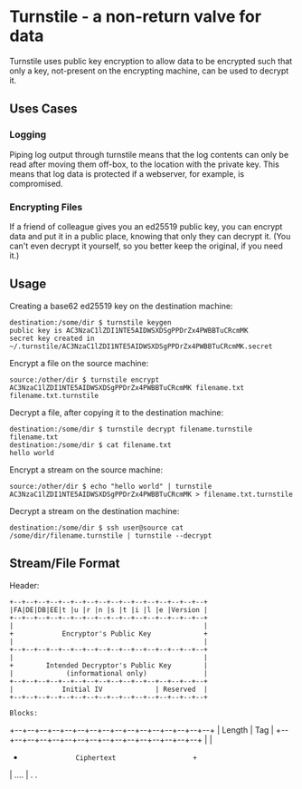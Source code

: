 # Turnstile - a non-return valve for data #

Turnstile uses public key encryption to allow data to be encrypted such that only a key, 
not-present on the encrypting machine, can be used to decrypt it.


## Uses Cases ##

### Logging ###

Piping log output through turnstile means that the log contents can only be read after moving them
off-box, to the location with the private key.  This means that log data is protected if a
webserver, for example, is compromised.

### Encrypting Files ###

If a friend of colleague gives you an ed25519 public key, you can encrypt data and put it in a
public place, knowing that only they can decrypt it.  (You can't even decrypt it yourself, so you
better keep the original, if you need it.) 


## Usage ##

Creating a base62 ed25519 key on the destination machine:
```
destination:/some/dir $ turnstile keygen
public key is AC3NzaC1lZDI1NTE5AIDWSXDSgPPDrZx4PWBBTuCRcmMK
secret key created in ~/.turnstile/AC3NzaC1lZDI1NTE5AIDWSXDSgPPDrZx4PWBBTuCRcmMK.secret
```

Encrypt a file on the source machine:
```
source:/other/dir $ turnstile encrypt AC3NzaC1lZDI1NTE5AIDWSXDSgPPDrZx4PWBBTuCRcmMK filename.txt filename.txt.turnstile
```

Decrypt a file, after copying it to the destination machine:
```
destination:/some/dir $ turnstile decrypt filename.turnstile filename.txt
destination:/some/dir $ cat filename.txt
hello world
```

Encrypt a stream on the source machine:
```
source:/other/dir $ echo "hello world" | turnstile AC3NzaC1lZDI1NTE5AIDWSXDSgPPDrZx4PWBBTuCRcmMK > filename.txt.turnstile
```

Decrypt a stream on the destination machine:
```
destination:/some/dir $ ssh user@source cat /some/dir/filename.turnstile | turnstile --decrypt
```


## Stream/File Format ##

Header:
```
+--+--+--+--+--+--+--+--+--+--+--+--+--+--+--+--+
|FA|DE|DB|EE|t |u |r |n |s |t |i |l |e |Version |
+--+--+--+--+--+--+--+--+--+--+--+--+--+--+--+--+
|                                               |
+            Encryptor's Public Key             +
|                                               |
+--+--+--+--+--+--+--+--+--+--+--+--+--+--+--+--+
|                                               |
+        Intended Decryptor's Public Key        |
|             (informational only)              |
+--+--+--+--+--+--+--+--+--+--+--+--+--+--+--+--+
|            Initial IV             | Reserved  |
+--+--+--+--+--+--+--+--+--+--+--+--+--+--+--+--+

Blocks:
```
+--+--+--+--+--+--+--+--+--+--+--+--+--+--+--+--+
|  Length   |              Tag                  |
+--+--+--+--+--+--+--+--+--+--+--+--+--+--+--+--+
|                                               |
+                  Ciphertext                   +
|                     ....                      |
.                                               .
```
